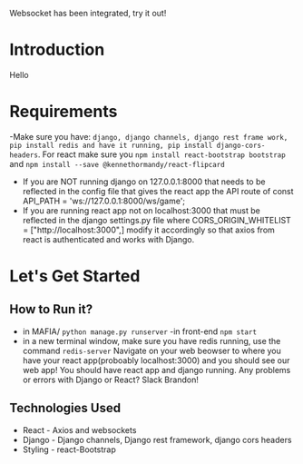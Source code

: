 Websocket has been integrated, try it out!

# Introduction
Hello
# Requirements
-Make sure you have: `django, django channels, django rest frame work, pip install redis and have it running, pip install django-cors-headers`. For react make sure you `npm install react-bootstrap bootstrap` and `npm install --save @kennethormandy/react-flipcard`

 

- If you are NOT running django on 127.0.0.1:8000 that needs to be reflected in the config file that gives the react app the API route of 
  const API_PATH = 'ws://127.0.0.1:8000/ws/game';
- If you are running react app not on localhost:3000 that must be reflected in the django settings.py file where CORS_ORIGIN_WHITELIST =    ["http://localhost:3000",] modify it accordingly so that axios from react is authenticated and works with Django.

# Let's Get Started

## How to Run it?
  - in MAFIA/ `python manage.py runserver`
  -in front-end `npm start`
  - in a new terminal window, make sure you have redis running, use the command `redis-server`
  Navigate on your web beowser to where you have your react app(proboably localhost:3000) and you should see our web app!
  You should have react app and django running. Any problems or errors with Django or React? Slack Brandon!

## Technologies Used
- React - Axios and websockets
- Django - Django channels, Django rest framework, django cors headers
- Styling - react-Bootstrap 

